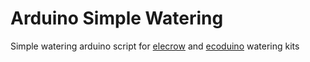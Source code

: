 # Arduino Simple Watering
Simple watering arduino script for [elecrow](https://www.amazon.com/Elecrow-Watering-Moisture-Gardening-Automatic/dp/B07LCNKC6N) and [ecoduino](https://www.dfrobot.com/product-641.html) watering kits

